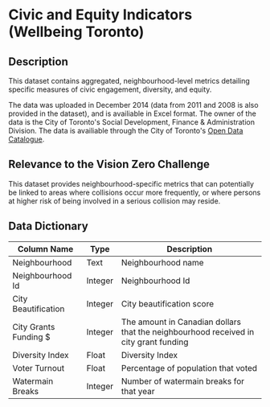 # Civic and Equity Indicators (Wellbeing Toronto)

## Description 
This dataset contains aggregated, neighbourhood-level metrics detailing specific measures of civic engagement, diversity, and equity.

The data was uploaded in December 2014 (data from 2011 and 2008 is also provided in the dataset), and is availiable in Excel format. The owner of the data is the City of Toronto's Social Development, Finance & Administration Division. The data is availiable through the City of Toronto's [Open Data Catalogue](https://www.toronto.ca/city-government/data-research-maps/open-data/open-data-catalogue/#612399e3-f046-ad8f-a8fd-7694b3dd2c81).

## Relevance to the Vision Zero Challenge
This dataset provides neighbourhood-specific metrics that can potentially be linked to areas where collisions occur more frequently, or where persons at higher risk of being involved in a serious collision may reside.

## Data Dictionary
| Column Name | Type | Description |
|-------------|------|-------------|
Neighbourhood	| Text | Neighbourhood name 
Neighbourhood Id | Integer | Neighbourhood Id 
City Beautification	| Integer | City beautification score 
City Grants Funding $	| Integer | The amount in Canadian dollars that the neighbourhood received in city grant funding
Diversity Index	| Float | Diversity Index
Voter Turnout	| Float | Percentage of population that voted
Watermain Breaks | Integer | Number of watermain breaks for that year
